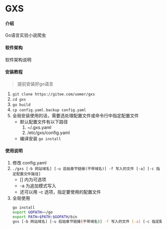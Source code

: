 # GXS

#### 介绍
Go语言实验小说爬虫

#### 软件架构
软件架构说明


#### 安装教程

> 提前安装好go语言

1.  `git clone https://gitee.com/uomer/gxs`
2.  `cd gxs`
3.  `go build`
4.  `cp config.yaml.backup config.yaml`
5.  全局安装使用的话，需要选处理配置文件或命令行中指定配置文件
    * 默认配置文件有以下路径
        1. ~/.gxs.yaml
        2. /etc/gxs/config.yaml
    * 编译安装 `go install`

#### 使用说明

1.  修改 config.yaml
2.  `./gxs [-b 网站域名] [-u 启始章节链接(不带域名)] -f 写入的文件 [-a] [-c 指定配置文件路径]`
    - [] 内为可选项
    - -a 为追加模式写入
    - 还可以用 -c 选项，指定要使用的配置文件
3.  全局使用
    ```sh
    go install
    export GOPATH=~/go
    export PATH=$PATH:$GOPATH/bin
    gxs [-b 网站域名] [-u 启始章节链接(不带域名)] -f 写入的文件 [-a] [-c 指定配置文件路径]
    ```